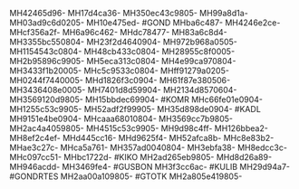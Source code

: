 MH42465d96-
MH17d4ca36-
MH350ec43c9805-
MH99a8d1a-
MH03ad9c6d0205-
MH10e475ed-
#GOND
MHba6c487-
MH4246e2ce-
MHcf356a2f-
MH6a96c462-
MHdc78477-
MH83a6c8d4-
MH3355bc550804-
MH23f2d4640904-
MH972b968a0505-
MH1154543c0804-
MH48cb433c0804-
MH28955c8f0005-
MH2b95896c9905-
MH5eca313c0804-
MH4e99ca970804-
MH3433f1b20005-
MHc5c9533c0804-
MHff91279a0205-
MH0244f7440005-
MHd1826f3c0904-
MH61f87e380506-
MH3436408e0005-
MH7401d8d59904-
MH2134d8570604-
MH3569120d9805-
MH15bbdec69904-
#KOMR
MHc66fe01e0904-
MH1255c53c9905-
MH52adf2f99905-
MH35d898de0904-
#KADL
MH9151e4be0904-
MHcaaa68010804-
MH3569cc7b9805-
MH2ac4a4059805-
MH4515c53c9905-
MH9d98c4ff-
MH126bbea2-
MH8ef2c4ef-
MHd445cc16-
MHd9625f4-
MH52afca8b-
MHc8e83b2-
MHae3c27c-
MHca5a761-
MH357ad0040804-
MH3ebfa38-
MH8edcc3c-
MHc097cc51-
MHbc1722d-
#KIKO
MH2ad265eb9805-
MHd8d26a89-
MH946acdd-
MH3469fe4-
#GUSBON
MH3f3cc6ac-
#KULIB
MH29d94a7-
#GONDRTES
MH2aa00a109805-
#GTOTK
MH2a805e419805-